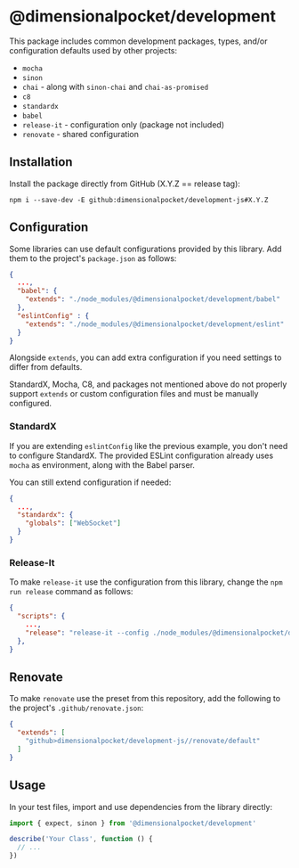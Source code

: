 # @dimensionalpocket/development

This package includes common development packages, types, and/or configuration defaults used by other projects:

* `mocha`
* `sinon`
* `chai` - along with `sinon-chai` and `chai-as-promised`
* `c8`
* `standardx`
* `babel`
* `release-it` - configuration only (package not included)
* `renovate` - shared configuration

## Installation

Install the package directly from GitHub (X.Y.Z == release tag):

```shell
npm i --save-dev -E github:dimensionalpocket/development-js#X.Y.Z
```

## Configuration

Some libraries can use default configurations provided by this library. Add them to the project's `package.json` as follows:

```json
{
  ...,
  "babel": {
    "extends": "./node_modules/@dimensionalpocket/development/babel"
  },
  "eslintConfig" : {
    "extends": "./node_modules/@dimensionalpocket/development/eslint"
  }
}
```

Alongside `extends`, you can add extra configuration if you need settings to differ from defaults.

StandardX, Mocha, C8, and packages not mentioned above do not properly support `extends` or custom configuration files and must be manually configured.

### StandardX

If you are extending `eslintConfig` like the previous example, you don't need to configure StandardX. The provided ESLint configuration already uses `mocha` as environment, along with the Babel parser.

You can still extend configuration if needed:

```json
{
  ...,
  "standardx": {
    "globals": ["WebSocket"]
  }
}
```

### Release-It

To make `release-it` use the configuration from this library, change the `npm run release` command as follows:

```json
{
  "scripts": {
    ...,
    "release": "release-it --config ./node_modules/@dimensionalpocket/development/release-it/config.js"
  },
}
```

## Renovate

To make `renovate` use the preset from this repository, add the following to the project's `.github/renovate.json`:

```json
{
  "extends": [
    "github>dimensionalpocket/development-js//renovate/default"
  ]
}
```

## Usage

In your test files, import and use dependencies from the library directly:

```javascript
import { expect, sinon } from '@dimensionalpocket/development'

describe('Your Class', function () {
  // ...
})
```
